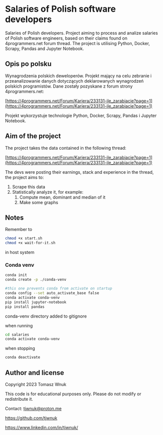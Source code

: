 # Salaries of Polish software developers
Salaries of Polish developers. Project aiming to process and analize salaries of Polish software engineers, based on their claims found on 4programmers.net forum thread.
The project is utilising Python, Docker, Scrapy, Pandas and Jupyter Notebook.

## Opis po polsku
Wynagrodzenia polskich deweloperów. Projekt mający na celu zebranie i przeanalizowanie danych dotyczących deklarowanych wynagrodzeń polskich programistów.
Dane zostały pozyskane z forum strony 4programmers.net:

[https://4programmers.net/Forum/Kariera/233131-ile_zarabiacie?page=1](https://4programmers.net/Forum/Kariera/233131-ile_zarabiacie?page=1)

Projekt wykorzystuje technologie Python, Docker, Scrapy, Pandas i Jupyter Notebook.

## Aim of the project
The project takes the data contained in the following thread:

[https://4programmers.net/Forum/Kariera/233131-ile_zarabiacie?page=1](https://4programmers.net/Forum/Kariera/233131-ile_zarabiacie?page=1)

The devs were posting their earnings, stack and experience in the thread, the project aims to:
1. Scrape this data
2. Statistically analyze it, for example:
    1. Compute mean, dominant and median of it
    2. Make some graphs

## Notes

Remember to
```bash
chmod +x start.sh
chmod +x wait-for-it.sh
```
in host system

### Conda venv
```bash
conda init
conda create -p ./conda-venv

#this one prevents conda from activate on startup
conda config --set auto_activate_base false
conda activate conda-venv
pip install jupyter-notebook
pip install pandas
```
conda-venv directory added to gitignore

when running
```bash
cd salaries
conda activate conda-venv
```

when stopping
```bash
conda deactivate
```

## Author and license

Copyright 2023 Tomasz Wnuk

This code is for educational purposes only. Please do not modify or redistribute it.

Contact: tjwnuk@proton.me

https://github.com/tjwnuk

https://www.linkedin.com/in/tjwnuk/